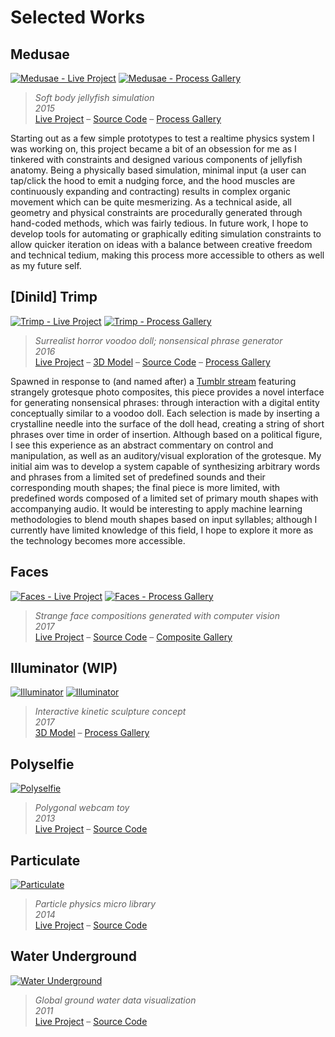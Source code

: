 # Selected Works



## Medusae

[![Medusae - Live Project](https://c1.staticflickr.com/5/4275/34492493610_07a44fd046_h.jpg)](https://jayweeks.com/medusae/)
[![Medusae - Process Gallery](https://c1.staticflickr.com/5/4196/34586321750_d3171849bd_h.jpg)](https://www.flickr.com/photos/jpweeks/albums/72157646887502644)

> _Soft body jellyfish simulation_  
> _2015_  
> [Live Project](https://jayweeks.com/medusae/) – [Source Code](https://github.com/jpweeks/particulate-medusae/) – [Process Gallery](https://www.flickr.com/photos/jpweeks/albums/72157646887502644)

Starting out as a few simple prototypes to test a realtime physics system I was working on, this project became a bit of an obsession for me as I tinkered with constraints and designed various components of jellyfish anatomy. Being a physically based simulation, minimal input (a user can tap/click the hood to emit a nudging force, and the hood muscles are continuously expanding and contracting) results in complex organic movement which can be quite mesmerizing. As a technical aside, all geometry and physical constraints are procedurally generated through hand-coded methods, which was fairly tedious. In future work, I hope to develop tools for automating or graphically editing simulation constraints to allow quicker iteration on ideas with a balance between creative freedom and technical tedium, making this process more accessible to others as well as my future self.



## [Dinild] Trimp

[![Trimp - Live Project](https://c1.staticflickr.com/5/4227/34068315343_afdaa2a7e5_h.jpg)](https://jayweeks.com/trimp/)
[![Trimp - Process Gallery](https://c1.staticflickr.com/5/4197/34586316600_9f7dc06c14_h.jpg)](https://www.flickr.com/photos/jpweeks/albums/72157675071532004)

> _Surrealist horror voodoo doll; nonsensical phrase generator_  
> _2016_  
> [Live Project](https://jayweeks.com/trimp/) – [3D Model](https://sketchfab.com/models/c4f36edae1034348bc8c22eb8837cca4) – [Source Code](https://github.com/jpweeks/dinild-trimp/) – [Process Gallery](https://www.flickr.com/photos/jpweeks/albums/72157675071532004)

Spawned in response to (and named after) a [Tumblr stream](http://dinild.tumblr.com) featuring strangely grotesque photo composites, this piece provides a novel interface for generating nonsensical phrases: through interaction with a digital entity conceptually similar to a voodoo doll. Each selection is made by inserting a crystalline needle into the surface of the doll head, creating a string of short phrases over time in order of insertion. Although based on a political figure, I see this experience as an abstract commentary on control and manipulation, as well as an  auditory/visual exploration of the grotesque. My initial aim was to develop a system capable of synthesizing arbitrary words and phrases from a limited set of predefined sounds and their corresponding mouth shapes; the final piece is more limited, with predefined words composed of a limited set of primary mouth shapes with accompanying audio. It would be interesting to apply machine learning methodologies to blend mouth shapes based on input syllables; although I currently have limited knowledge of this field, I hope to explore it more as the technology becomes more accessible.  



## Faces

[![Faces - Live Project](https://c1.staticflickr.com/5/4440/37183754602_0ea4095406_h.jpg)](https://jayweeks.com/faces/)
[![Faces - Process Gallery](https://c1.staticflickr.com/5/4334/37356370945_a0625b995e_h.jpg)](https://www.flickr.com/photos/jpweeks/albums/72157685408940515)

> _Strange face compositions generated with computer vision_  
> _2017_  
> [Live Project](https://jayweeks.com/faces/) – [Source Code](https://github.com/jpweeks/faces) – [Composite Gallery](https://www.flickr.com/photos/jpweeks/albums/72157685408940515)



## Illuminator (WIP)

[![Illuminator](https://c1.staticflickr.com/5/4228/34821485072_17608622d0_h.jpg)](https://sketchfab.com/models/87c1fd50cf054247a89fbc2932e770c2)
[![Illuminator](https://c1.staticflickr.com/5/4200/34821486572_84b6cb7ac4_h.jpg)](https://www.flickr.com/photos/jpweeks/albums/72157678782827834)

> _Interactive kinetic sculpture concept_  
> _2017_  
> [3D Model](https://sketchfab.com/models/87c1fd50cf054247a89fbc2932e770c2) – [Process Gallery](https://www.flickr.com/photos/jpweeks/albums/72157678782827834)



## Polyselfie

[![Polyselfie](https://c1.staticflickr.com/5/4227/34492490960_71fbaa83ee_h.jpg)](https://jayweeks.com/polyselfie/)

> _Polygonal webcam toy_  
> _2013_  
> [Live Project](https://jayweeks.com/polyselfie/) – [Source Code](https://github.com/jpweeks/polyselfie/)



## Particulate

[![Particulate](https://c1.staticflickr.com/5/4245/34068319963_c930875583_h.jpg)](https://particulatejs.org)

> _Particle physics micro library_  
> _2014_  
> [Live Project](https://particulatejs.org) – [Source Code](https://github.com/jpweeks/particulate-js/)



## Water Underground

[![Water Underground](https://c1.staticflickr.com/5/4251/34492486650_02c3a1a80b_h.jpg)](https://jayweeks.com/water-underground/)

> _Global ground water data visualization_  
> _2011_  
> [Live Project](https://jayweeks.com/water-underground/) – [Source Code](https://github.com/jpweeks/water-underground/)


